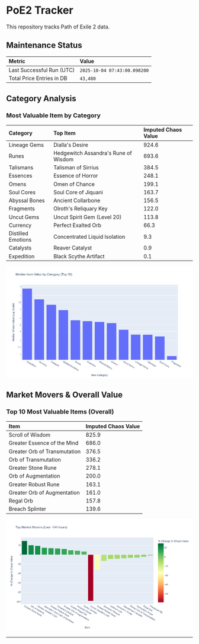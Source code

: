 # PoE2 Tracker

This repository tracks Path of Exile 2 data.

## Maintenance Status

<!-- START_MAINTENANCE -->
| Metric | Value |
|:---|:---|
| Last Successful Run (UTC) | `2025-10-04 07:43:00.098200` |
| Total Price Entries in DB | `43,480` |

<!-- END_MAINTENANCE -->

## Category Analysis

<!-- START_CATEGORY_ANALYSIS -->
### Most Valuable Item by Category
| Category | Top Item | Imputed Chaos Value |
| :--- | :--- | :--- |
| Lineage Gems | Dialla's Desire | 924.6 |
| Runes | Hedgewitch Assandra's Rune of Wisdom | 693.6 |
| Talismans | Talisman of Sirrius | 384.5 |
| Essences | Essence of Horror | 248.1 |
| Omens | Omen of Chance | 199.1 |
| Soul Cores | Soul Core of Jiquani | 163.7 |
| Abyssal Bones | Ancient Collarbone | 156.5 |
| Fragments | Olroth's Reliquary Key | 122.0 |
| Uncut Gems | Uncut Spirit Gem (Level 20) | 113.8 |
| Currency | Perfect Exalted Orb | 66.3 |
| Distilled Emotions | Concentrated Liquid Isolation | 9.3 |
| Catalysts | Reaver Catalyst | 0.9 |
| Expedition | Black Scythe Artifact | 0.1 |


![Category Analysis Chart](charts/category_analysis.png)
<!-- END_ANALYSIS -->

## Market Movers & Overall Value

<!-- START_ANALYSIS -->
### Top 10 Most Valuable Items (Overall)
| Item | Imputed Chaos Value |
| :--- | :--- |
| Scroll of Wisdom | 825.9 |
| Greater Essence of the Mind | 686.0 |
| Greater Orb of Transmutation | 376.5 |
| Orb of Transmutation | 336.2 |
| Greater Stone Rune | 278.1 |
| Orb of Augmentation | 200.0 |
| Greater Robust Rune | 163.1 |
| Greater Orb of Augmentation | 161.0 |
| Regal Orb | 157.8 |
| Breach Splinter | 139.6 |


![Market Movers Chart](charts/market_movers.png)
<!-- END_ANALYSIS -->

---
